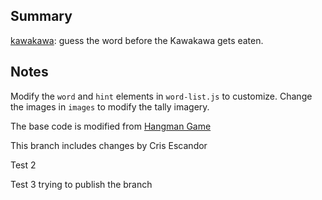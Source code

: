 ## Summary

[kawakawa](https://statbiscuit.github.io/mini_games/kawakawa/index.html): guess the word before the Kawakawa gets eaten.

## Notes

Modify the `word` and `hint` elements in `word-list.js` to customize. Change the images in `images` to modify the tally imagery.

The base code is modified from [Hangman Game](https://www.codingnepalweb.com/build-hangman-game-html-javascript/)

This branch includes changes by Cris Escandor

Test 2

Test 3 trying to publish the branch
